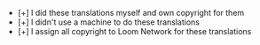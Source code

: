 - [+] I did these translations myself and own copyright for them
- [+] I didn't use a machine to do these translations
- [+] I assign all copyright to Loom Network for these translations
